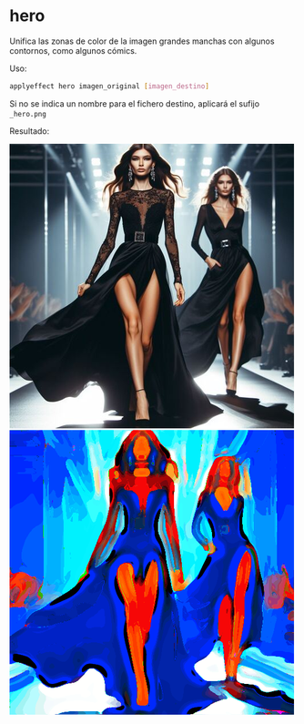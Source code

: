 # hero

Unifica las zonas de color de la imagen grandes manchas con algunos contornos, como algunos cómics.

Uso:

``` sh
applyeffect hero imagen_original [imagen_destino]
```

Si no se indica un nombre para el fichero destino, aplicará el sufijo `_hero.png`

Resultado:

![imagen original](../../images/image.jpg)
![hero](../../images/image_hero.png)
